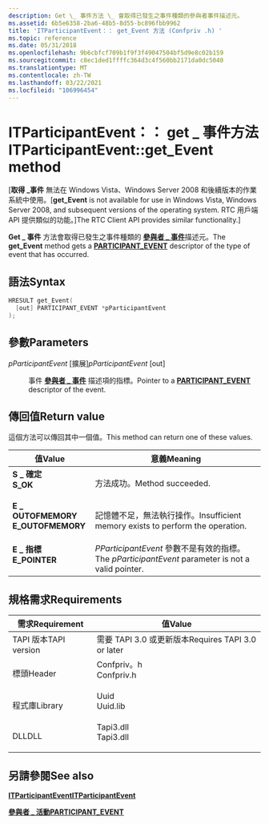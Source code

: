 ```yaml
---
description: Get \_ 事件方法 \_ 會取得已發生之事件種類的參與者事件描述元。
ms.assetid: 6b5e6358-2ba6-48b5-8d55-bc896fbb9962
title: 'ITParticipantEvent：： get_Event 方法 (Confpriv .h) '
ms.topic: reference
ms.date: 05/31/2018
ms.openlocfilehash: 9b6cbfcf709b1f9f3f49047504bf5d9e8c02b159
ms.sourcegitcommit: c8ec1ded1ffffc364d3c4f560bb2171da0dc5040
ms.translationtype: MT
ms.contentlocale: zh-TW
ms.lasthandoff: 03/22/2021
ms.locfileid: "106996454"
---
```

# <a name="itparticipanteventget_event-method"></a><span data-ttu-id="7e9ee-103">ITParticipantEvent：： get \_ 事件方法</span><span class="sxs-lookup"><span data-stu-id="7e9ee-103">ITParticipantEvent::get\_Event method</span></span>

<span data-ttu-id="7e9ee-104">\[**取得 \_事件** 無法在 Windows Vista、Windows Server 2008 和後續版本的作業系統中使用。</span><span class="sxs-lookup"><span data-stu-id="7e9ee-104">\[**get\_Event** is not available for use in Windows Vista, Windows Server 2008, and subsequent versions of the operating system.</span></span> <span data-ttu-id="7e9ee-105">RTC 用戶端 API 提供類似的功能。\]</span><span class="sxs-lookup"><span data-stu-id="7e9ee-105">The RTC Client API provides similar functionality.\]</span></span>

<span data-ttu-id="7e9ee-106">**Get \_ 事件** 方法會取得已發生之事件種類的 [**參與者 \_ 事件**](participant-event.md)描述元。</span><span class="sxs-lookup"><span data-stu-id="7e9ee-106">The **get\_Event** method gets a [**PARTICIPANT\_EVENT**](participant-event.md) descriptor of the type of event that has occurred.</span></span>

## <a name="syntax"></a><span data-ttu-id="7e9ee-107">語法</span><span class="sxs-lookup"><span data-stu-id="7e9ee-107">Syntax</span></span>


```C++
HRESULT get_Event(
  [out] PARTICIPANT_EVENT *pParticipantEvent
);
```



## <a name="parameters"></a><span data-ttu-id="7e9ee-108">參數</span><span class="sxs-lookup"><span data-stu-id="7e9ee-108">Parameters</span></span>

<dl> <dt>

<span data-ttu-id="7e9ee-109">*pParticipantEvent* \[擴展\]</span><span class="sxs-lookup"><span data-stu-id="7e9ee-109">*pParticipantEvent* \[out\]</span></span>
</dt> <dd>

<span data-ttu-id="7e9ee-110">事件 [**參與者 \_ 事件**](participant-event.md) 描述項的指標。</span><span class="sxs-lookup"><span data-stu-id="7e9ee-110">Pointer to a [**PARTICIPANT\_EVENT**](participant-event.md) descriptor of the event.</span></span>

</dd> </dl>

## <a name="return-value"></a><span data-ttu-id="7e9ee-111">傳回值</span><span class="sxs-lookup"><span data-stu-id="7e9ee-111">Return value</span></span>

<span data-ttu-id="7e9ee-112">這個方法可以傳回其中一個值。</span><span class="sxs-lookup"><span data-stu-id="7e9ee-112">This method can return one of these values.</span></span>



| <span data-ttu-id="7e9ee-113">值</span><span class="sxs-lookup"><span data-stu-id="7e9ee-113">Value</span></span>                                                                                         | <span data-ttu-id="7e9ee-114">意義</span><span class="sxs-lookup"><span data-stu-id="7e9ee-114">Meaning</span></span>                                                              |
|-----------------------------------------------------------------------------------------------|----------------------------------------------------------------------|
| <dl> <span data-ttu-id="7e9ee-115"><dt>**S \_ 確定**</dt></span><span class="sxs-lookup"><span data-stu-id="7e9ee-115"><dt>**S\_OK**</dt></span></span> </dl>          | <span data-ttu-id="7e9ee-116">方法成功。</span><span class="sxs-lookup"><span data-stu-id="7e9ee-116">Method succeeded.</span></span><br/>                                         |
| <dl> <span data-ttu-id="7e9ee-117"><dt>**E \_ OUTOFMEMORY**</dt></span><span class="sxs-lookup"><span data-stu-id="7e9ee-117"><dt>**E\_OUTOFMEMORY**</dt></span></span> </dl> | <span data-ttu-id="7e9ee-118">記憶體不足，無法執行操作。</span><span class="sxs-lookup"><span data-stu-id="7e9ee-118">Insufficient memory exists to perform the operation.</span></span><br/>      |
| <dl> <span data-ttu-id="7e9ee-119"><dt>**E \_ 指標**</dt></span><span class="sxs-lookup"><span data-stu-id="7e9ee-119"><dt>**E\_POINTER**</dt></span></span> </dl>     | <span data-ttu-id="7e9ee-120">*PParticipantEvent* 參數不是有效的指標。</span><span class="sxs-lookup"><span data-stu-id="7e9ee-120">The *pParticipantEvent* parameter is not a valid pointer.</span></span><br/> |



 

## <a name="requirements"></a><span data-ttu-id="7e9ee-121">規格需求</span><span class="sxs-lookup"><span data-stu-id="7e9ee-121">Requirements</span></span>



| <span data-ttu-id="7e9ee-122">需求</span><span class="sxs-lookup"><span data-stu-id="7e9ee-122">Requirement</span></span> | <span data-ttu-id="7e9ee-123">值</span><span class="sxs-lookup"><span data-stu-id="7e9ee-123">Value</span></span> |
|-------------------------|---------------------------------------------------------------------------------------|
| <span data-ttu-id="7e9ee-124">TAPI 版本</span><span class="sxs-lookup"><span data-stu-id="7e9ee-124">TAPI version</span></span><br/> | <span data-ttu-id="7e9ee-125">需要 TAPI 3.0 或更新版本</span><span class="sxs-lookup"><span data-stu-id="7e9ee-125">Requires TAPI 3.0 or later</span></span><br/>                                                 |
| <span data-ttu-id="7e9ee-126">標頭</span><span class="sxs-lookup"><span data-stu-id="7e9ee-126">Header</span></span><br/>       | <dl> <span data-ttu-id="7e9ee-127"><dt>Confpriv。h</dt></span><span class="sxs-lookup"><span data-stu-id="7e9ee-127"><dt>Confpriv.h</dt></span></span> </dl> |
| <span data-ttu-id="7e9ee-128">程式庫</span><span class="sxs-lookup"><span data-stu-id="7e9ee-128">Library</span></span><br/>      | <dl> <span data-ttu-id="7e9ee-129"><dt>Uuid</dt></span><span class="sxs-lookup"><span data-stu-id="7e9ee-129"><dt>Uuid.lib</dt></span></span> </dl>   |
| <span data-ttu-id="7e9ee-130">DLL</span><span class="sxs-lookup"><span data-stu-id="7e9ee-130">DLL</span></span><br/>          | <dl> <span data-ttu-id="7e9ee-131"><dt>Tapi3.dll</dt></span><span class="sxs-lookup"><span data-stu-id="7e9ee-131"><dt>Tapi3.dll</dt></span></span> </dl>  |



## <a name="see-also"></a><span data-ttu-id="7e9ee-132">另請參閱</span><span class="sxs-lookup"><span data-stu-id="7e9ee-132">See also</span></span>

<dl> <dt>

[<span data-ttu-id="7e9ee-133">**ITParticipantEvent**</span><span class="sxs-lookup"><span data-stu-id="7e9ee-133">**ITParticipantEvent**</span></span>](itparticipantevent.md)
</dt> <dt>

[<span data-ttu-id="7e9ee-134">**參與者 \_ 活動**</span><span class="sxs-lookup"><span data-stu-id="7e9ee-134">**PARTICIPANT\_EVENT**</span></span>](participant-event.md)
</dt> </dl>

 

 




